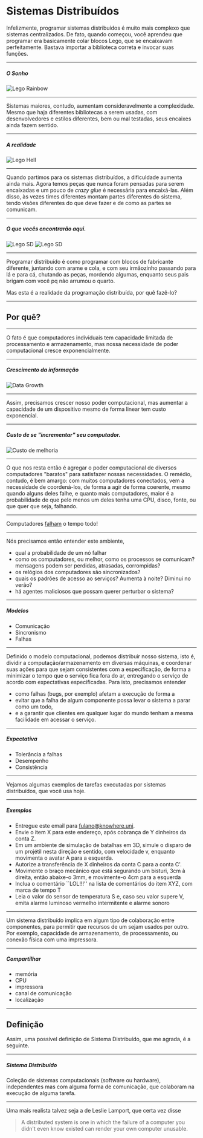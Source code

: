 # Sistemas Distribuídos

Infelizmente, programar sistemas distribuídos é muito mais complexo que sistemas centralizados.
De fato, quando começou, você aprendeu que programar era basicamente colar blocos Lego, que se encaixavam perfeitamente.
Bastava importar a biblioteca correta e invocar suas funções.

---
##### O Sonho

![Lego Rainbow](./images/lego0.jpg)

---

Sistemas maiores, contudo, aumentam consideravelmente a complexidade.
Mesmo que haja diferentes bibliotecas a serem usadas, com desenvolvedores e estilos diferentes, bem ou mal testadas, seus encaixes ainda fazem sentido.

---
##### A realidade
![Lego Hell](images/lego3.jpg)

---

Quando partimos para os sistemas distribuídos, a dificuldade aumenta ainda mais.
Agora temos peças que nunca foram pensadas para serem encaixadas e um pouco de *crazy glue* é necessária para encaixá-las.
Além disso, às vezes times diferentes montam partes diferentes do sistema, tendo visões diferentes do que deve fazer e de como as partes se comunicam.

---
##### O que vocês encontrarão aqui.

![Lego SD](images/lego4.jpg)
![Lego SD](images/lego5.jpg)

----

Programar distribuído é como programar com blocos de fabricante diferente, juntando com arame e cola, e com seu irmãozinho passando para lá e para cá, chutando as peças, mordendo algumas, enquanto seus pais brigam com você pq não arrumou o quarto.

Mas esta é a realidade da programação distribuída, por quê fazê-lo?

---

## Por quê?

---

O fato é que computadores individuais tem capacidade limitada de processamento e armazenamento, mas nossa necessidade de poder computacional cresce exponencialmente.

---
##### Crescimento da informação

![Data Growth](images/datagrowth.jpg)

---

Assim, precisamos crescer nosso poder computacional, mas aumentar a capacidade de um dispositivo mesmo de forma linear tem custo exponencial.

---
##### Custo de se "incrementar" seu computador.

![Custo de melhoria](images/exponential.jpg)

---

O que nos resta então é agregar o poder computacional de diversos computadores "baratos" para satisfazer nossas necessidades.
O remédio, contudo, é bem amargo: com muitos computadores conectados, vem a necessidade de coordená-los, de forma a agir de forma coerente, mesmo quando alguns deles falhe, e quanto mais computadores, maior é a probabilidade de que pelo menos um deles tenha uma CPU, disco, fonte, ou que quer que seja, falhando.

---

Computadores [falham](https://www.statista.com/statistics/430769/annual-failure-rates-of-servers/) o tempo todo!

---

Nós precisamos então entender este ambiente,
* qual a probabilidade de um nó falhar
* como os computadores, ou melhor, como os processos se comunicam? mensagens podem ser perdidas, atrasadas, corrompidas?
* os relógios dos computadores são sincronizados?
* quais os padrões de acesso ao serviços? Aumenta à noite? Diminui no verão?
* há agentes maliciosos que possam querer perturbar o sistema?

---
##### Modelos

* Comunicação
* Sincronismo
* Falhas

---

Definido o modelo computacional, podemos distribuir nosso sistema, isto é, dividir a computação/armazenamento em diversas máquinas, e coordenar suas ações para que sejam consistentes com a especificação, de forma a minimizar o tempo que o serviço fica fora do ar, entregando o serviço de acordo com expectativas especificadas. Para isto, precisamos entender 
* como falhas (bugs, por exemplo) afetam a execução de forma a 
* evitar que a falha de algum componente possa levar o sistema a parar como um todo,
* e a garantir que clientes em qualquer lugar do mundo tenham a mesma facilidade em acessar o serviço.

---
##### Expectativa

* Tolerância a falhas
* Desempenho
* Consistência

---

Vejamos algumas exemplos de tarefas executadas por sistemas distribuídos, que você usa hoje.

---
##### Exemplos

* Entregue este email para fulano@knowhere.uni.
* Envie o item X para este endereço, após cobrança de Y dinheiros da conta Z.
* Em um ambiente de simulação de batalhas em 3D, simule o disparo de um projétil nesta direção e sentido, com velocidade v, enquanto movimenta o avatar A para a esquerda.
* Autorize a transferência de X dinheiros da conta C para a conta C'.
* Movimente o braço mecânico que está segurando um bisturi, 3cm à direita, então abaixe-o 3mm, e movimente-o 4cm para a esquerda
* Inclua o comentário ``LOL!!!'' na lista de comentários do item XYZ, com marca de tempo T
* Leia o valor do sensor de temperatura S e, caso seu valor supere V, emita alarme luminoso vermelho intermitente e alarme sonoro

---

Um sistema distribuído implica em algum tipo de colaboração entre componentes, para permitir que recursos de um sejam usados por outro. Por exemplo, capacidade de armazenamento, de processamento, ou conexão física com uma impressora.

---
##### Compartilhar

* memória
* CPU
* impressora
* canal de comunicação
* localização

---

## Definição

Assim, uma possível definição de Sistema Distribuído, que me agrada, é a seguinte.

---
##### Sistema Distribuído

Coleção de sistemas computacionais (software ou hardware), independentes mas com alguma forma de comunicação, que colaboram na execução de alguma tarefa.

---

Uma mais realista talvez seja a de Leslie Lamport, que certa vez disse

> A distributed system is one in which the failure of a computer you didn't even know existed can render your own computer unusable.